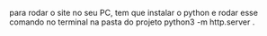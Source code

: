 para rodar o site no seu PC, tem que instalar o python e rodar esse comando no terminal na pasta do projeto  python3 -m http.server .
